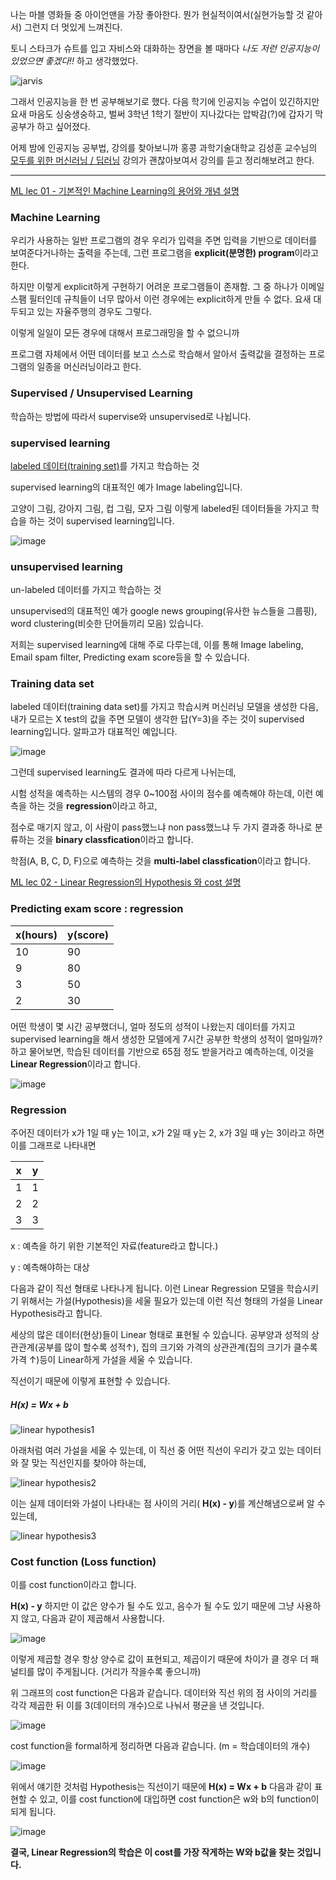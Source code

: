 나는 마블 영화들 중 아이언맨을 가장 좋아한다. 뭔가 현실적이여서(실현가능할 것 같아서) 그런지 더 멋있게 느껴진다.

토니 스타크가 슈트를 입고 자비스와 대화하는 장면을 볼 때마다 *나도 저런 인공지능이 있었으면 좋겠다!!* 하고 생각했었다.

![jarvis](https://user-images.githubusercontent.com/76269316/117230593-66cd0780-ae58-11eb-820c-30c4800c2ec8.png)

그래서 인공지능을 한 번 공부해보기로 했다. 다음 학기에 인공지능 수업이 있긴하지만 요새 마음도 싱숭생숭하고, 벌써 3학년 1학기 절반이 지나갔다는 압박감(?)에 갑자기 막 공부가 하고 싶어졌다.

어제 밤에 인공지능 공부법, 강의를 찾아보니까 홍콩 과학기술대학교 김성훈 교수님의 [모두를 위한 머신러닝 / 딥러닝](http://hunkim.github.io/ml/) 강의가 괜찮아보여서 강의를 듣고 정리해보려고 한다.

------



[ML lec  01 - 기본적인 Machine Learning의 용어와 개념 설명](https://youtu.be/qPMeuL2LIqY)



### Machine Learning

우리가 사용하는 일반 프로그램의 경우 우리가 입력을 주면 입력을 기반으로 데이터를 보여준다거나하는 출력을 주는데, 그런 프로그램을 **explicit(분명한) program**이라고 한다.

하지만 이렇게 explicit하게 구현하기 어려운 프로그램들이 존재함.  그 중 하나가 이메일 스팸 필터인데 규칙들이 너무 많아서 이런 경우에는 explicit하게 만들 수 없다. 요새 대두되고 있는 자율주행의 경우도 그렇다.

이렇게 일일이 모든 경우에 대해서 프로그래밍을 할 수 없으니까

프로그램 자체에서 어떤 데이터를 보고  스스로 학습해서 알아서 출력값을 결정하는 프로그램의 일종을 머신러닝이라고 한다.



### Supervised / Unsupervised Learning

학습하는 방법에 따라서 supervise와 unsupervised로 나뉩니다.



### supervised learning

<u>labeled 데이터(training set)</u>를 가지고 학습하는 것

supervised learning의 대표적인 예가 Image labeling입니다.

고양이 그림, 강아지 그림, 컵 그림, 모자 그림 이렇게 labeled된 데이터들을 가지고 학습을 하는 것이 supervised learning입니다.

![image](https://user-images.githubusercontent.com/76269316/117240987-01cfdc80-ae6d-11eb-86c3-60d014d36e8e.png)



### unsupervised learning

un-labeled 데이터를 가지고 학습하는 것

unsupervised의 대표적인 예가 google news grouping(유사한 뉴스들을 그룹핑), word clustering(비슷한 단어들끼리 모음) 있습니다.



저희는 supervised learning에 대해 주로 다루는데, 이를 통해 Image labeling, Email spam filter, Predicting exam score등을 할 수 있습니다.



### Training data set

labeled 데이터(training data set)를 가지고 학습시켜 머신러닝 모델을 생성한 다음, 내가 모르는 X test의 값을 주면 모델이 생각한 답(Y=3)을 주는 것이 supervised learning입니다. 알파고가 대표적인 예입니다.

![image](https://user-images.githubusercontent.com/76269316/117242728-c59e7b00-ae70-11eb-8367-625e1272356f.png)



그런데 supervised learning도 결과에 따라 다르게 나뉘는데,

시험 성적을 예측하는 시스템의 경우 0~100점 사이의 점수를 예측해야 하는데, 이런 예측을 하는 것을 **regression**이라고 하고,

점수로 매기지 않고, 이 사람이 pass했느냐 non pass했느냐 두 가지 결과중 하나로 분류하는 것을 **binary classfication**이라고 합니다.

학점(A, B, C, D, F)으로 예측하는 것을 **multi-label classfication**이라고 합니다.



[ML lec 02 - Linear Regression의 Hypothesis 와 cost 설명](https://youtu.be/Hax03rCn3UI)

### Predicting exam score : regression

| x(hours) | y(score) |
| -------- | -------- |
| 10       | 90       |
| 9        | 80       |
| 3        | 50       |
| 2        | 30       |

어떤 학생이 몇 시간 공부했더니, 얼마 정도의 성적이 나왔는지 데이터를 가지고 supervised learning을 해서 생성한 모델에게 7시간 공부한 학생의 성적이 얼마일까? 하고 물어보면, 학습된 데이터를 기반으로 65점 정도 받을거라고 예측하는데, 이것을 **Linear Regression**이라고 합니다.

![image](https://user-images.githubusercontent.com/76269316/117244486-0b107780-ae74-11eb-985b-0cf0c6b4a8e4.png)

### Regression

주어진 데이터가 x가 1일 때 y는 1이고, x가 2일 때 y는 2, x가 3일 때 y는 3이라고 하면 이를 그래프로 나타내면

| x    | y    |
| ---- | ---- |
| 1    | 1    |
| 2    | 2    |
| 3    | 3    |

x : 예측을 하기 위한 기본적인 자료(feature라고 합니다.)

y : 예측해야하는 대상



다음과 같이 직선 형태로 나타나게 됩니다. 이런 Linear Regression 모델을 학습시키기 위해서는 가설(Hypothesis)을 세울 필요가 있는데 이런 직선 형태의 가설을 Linear Hypothesis라고 합니다.

세상의 많은 데이터(현상)들이 Linear 형태로 표현될 수 있습니다. 공부양과 성적의 상관관계(공부를 많이 할수록 성적↑), 집의 크기와 가격의 상관관계(집의 크기가 클수록 가격 ↑)등이  Linear하게 가설을 세울 수 있습니다.

직선이기 때문에 이렇게 표현할 수 있습니다. 

##### **H(x) = Wx + b**

![linear hypothesis1](https://user-images.githubusercontent.com/76269316/117245919-a3a7f700-ae76-11eb-9e17-c98cbc50ff27.png)



아래처럼 여러 가설을 세울 수 있는데, 이 직선 중 어떤 직선이 우리가 갖고 있는 데이터와 잘 맞는 직선인지를 찾아야 하는데, 

![linear hypothesis2](https://user-images.githubusercontent.com/76269316/117245942-ac98c880-ae76-11eb-89c5-be6f960ffb7d.png)



이는 실제 데이터와  가설이 나타내는 점 사이의 거리( **H(x) - y**)를 계산해냄으로써 알 수 있는데,

![linear hypothesis3](https://user-images.githubusercontent.com/76269316/117246376-7e67b880-ae77-11eb-877d-f85cb04eaed8.png)



### Cost function (Loss function)

이를 cost function이라고 합니다.

 **H(x) - y** 하지만 이 값은 양수가 될 수도 있고, 음수가 될 수도 있기 때문에 그냥 사용하지 않고, 다음과 같이 제곱해서 사용합니다.

![image](https://user-images.githubusercontent.com/76269316/117246677-0221a500-ae78-11eb-9429-d831c2c5b85c.png)

이렇게 제곱할 경우 항상 양수로 값이 표현되고, 제곱이기 때문에 차이가 클 경우 더  패널티를 많이 주게됩니다. (거리가 작을수록 좋으니까)



위 그래프의 cost function은 다음과 같습니다. 데이터와 직선 위의 점 사이의 거리를 각각 제곱한 뒤 이를 3(데이터의 개수)으로 나눠서 평균을 낸 것입니다.

![image](https://user-images.githubusercontent.com/76269316/117246793-34cb9d80-ae78-11eb-9328-bb7ecb52a636.png)

cost function을 formal하게 정리하면 다음과 같습니다. (m = 학습데이터의 개수)

![image](https://user-images.githubusercontent.com/76269316/117246916-5fb5f180-ae78-11eb-94e1-b8771c024541.png)

위에서 얘기한 것처럼 Hypothesis는 직선이기 때문에 **H(x) = Wx + b** 다음과 같이 표현할 수 있고, 이를 cost function에 대입하면 cost function은 w와 b의 function이 되게 됩니다.

![image](https://user-images.githubusercontent.com/76269316/117247052-9429ad80-ae78-11eb-8d47-b95b95677d7a.png)

**결국, Linear Regression의 학습은 이 cost를 가장 작게하는 W와 b값을 찾는 것입니다.**
